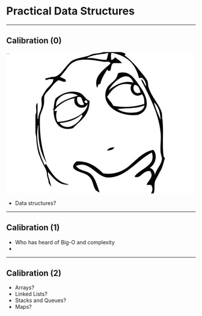# Practical Data Structures

---

## Calibration (0)

![Blank Derp](blank.jpg)

- Data structures?

---

## Calibration (1)


- Who has heard of Big-O and complexity
- 

---

## Calibration (2)

- Arrays?
- Linked Lists?
- Stacks and Queues?
- Maps?


